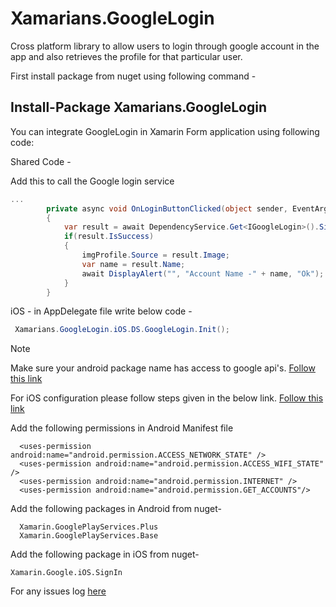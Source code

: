 # Xamarians.GoogleLogin

Cross platform library to allow users to login through google account in the app and also retrieves the profile for that particular user.

First install package from nuget using following command -
## Install-Package Xamarians.GoogleLogin

You can integrate GoogleLogin in Xamarin Form application using following code:

 Shared Code -

Add this to call the Google login service
```c#
...
        private async void OnLoginButtonClicked(object sender, EventArgs e)
        {
            var result = await DependencyService.Get<IGoogleLogin>().SignIn();
            if(result.IsSuccess)
            {
                imgProfile.Source = result.Image;
                var name = result.Name;
                await DisplayAlert("", "Account Name -" + name, "Ok");
            }
        }
```	    
iOS - in AppDelegate file write below code -
```c#
 Xamarians.GoogleLogin.iOS.DS.GoogleLogin.Init();
```
Note

Make sure your android package name has access to google api's.
[Follow this link](https://console.developers.google.com)

For iOS configuration please follow steps given in the below link.
[Follow this link](https://components.xamarin.com/gettingstarted/googleiossignin)

Add the following permissions in Android Manifest file
```
  <uses-permission android:name="android.permission.ACCESS_NETWORK_STATE" />
  <uses-permission android:name="android.permission.ACCESS_WIFI_STATE" />
  <uses-permission android:name="android.permission.INTERNET" />
  <uses-permission android:name="android.permission.GET_ACCOUNTS"/>
```
Add the following packages in Android from nuget-
```
  Xamarin.GooglePlayServices.Plus
  Xamarin.GooglePlayServices.Base
```  
Add the following package in iOS from nuget-
```
Xamarin.Google.iOS.SignIn
```
For any issues log [here](https://github.com/Xamarians/Xamarians.Maps/issues)
